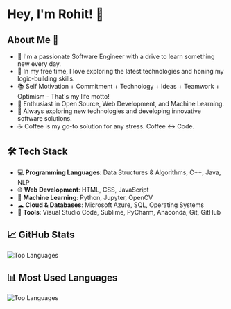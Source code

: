 # Hey, I'm Rohit! 👋

## About Me 🚀
- 🔭 I'm a passionate Software Engineer with a drive to learn something new every day.
- 📎 In my free time, I love exploring the latest technologies and honing my logic-building skills.
- 📚 Self Motivation + Commitment + Technology + Ideas + Teamwork + Optimism - That's my life motto!
- 🌱 Enthusiast in Open Source, Web Development, and Machine Learning.
- 🤔 Always exploring new technologies and developing innovative software solutions.
- ☕ Coffee is my go-to solution for any stress. Coffee ↔ Code.

## 🛠 Tech Stack
- 💻 **Programming Languages**: Data Structures & Algorithms, C++, Java, NLP
- 🌐 **Web Development**: HTML, CSS, JavaScript
- 🐍 **Machine Learning**: Python, Jupyter, OpenCV
- ☁ **Cloud & Databases**: Microsoft Azure, SQL, Operating Systems
- 🔧 **Tools**: Visual Studio Code, Sublime, PyCharm, Anaconda, Git, GitHub

## 📈 GitHub Stats
![Top Languages](https://github-readme-stats.vercel.app/api/top-langs/?username=RohitRDa&layout=compact&theme=gruvbox)

## 📊 Most Used Languages
![Top Languages](https://github-readme-stats.vercel.app/api/top-langs/?username=RohitRDa&layout=compact&theme=radical)
